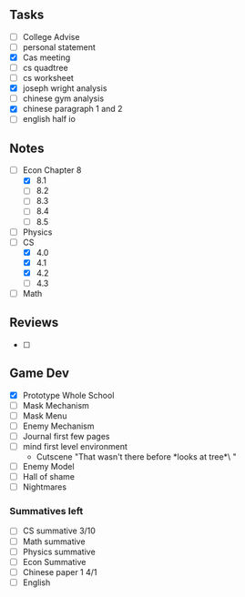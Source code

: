 
## Tasks
- [ ] College Advise
- [ ] personal statement
- [x] Cas meeting
- [ ] cs quadtree
- [ ] cs worksheet
- [x] joseph wright analysis
- [ ] chinese gym analysis
- [x] chinese paragraph 1 and 2
- [ ] english half io

## Notes
- [ ] Econ Chapter 8
	- [x] 8.1
	- [ ] 8.2
	- [ ] 8.3
	- [ ] 8.4
	- [ ] 8.5
- [ ] Physics
- [ ] CS
	- [x] 4.0
	- [x] 4.1
	- [x] 4.2
	- [ ] 4.3
- [ ] Math

## Reviews
- [ ] 

## Game Dev
- [x] Prototype Whole School
- [ ] Mask Mechanism
- [ ] Mask Menu
- [ ] Enemy Mechanism
- [ ] Journal first few pages
- [ ] mind first level environment
	- Cutscene "That wasn't there before \*looks at tree*\ "
- [ ] Enemy Model
- [ ] Hall of shame
- [ ] Nightmares

### Summatives left
- [ ] CS summative 3/10
- [ ] Math summative
- [ ] Physics summative
- [ ] Econ Summative
- [ ] Chinese paper 1 4/1
- [ ] English
